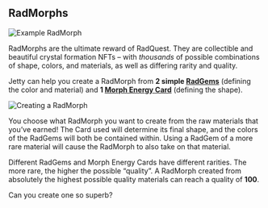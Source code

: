 ## RadMorphs

![Example RadMorph](/quests-images/key/JettyConversation_RadMorph.webp)

RadMorphs are the ultimate reward of RadQuest. They are collectible and beautiful crystal formation NFTs – with _thousands_ of possible combinations of shape, colors, and materials, as well as differing rarity and quality.

Jetty can help you create a RadMorph from **2 simple [RadGems](?glossaryAnchor=radgems)** (defining the color and material) and **1 [Morph Energy Card](?glossaryAnchor=cards)** (defining the shape).

![Creating a RadMorph](/quests-images/key/JettyConversation_RadMorphCreation.webp)

You choose what RadMorph you want to create from the raw materials that you’ve earned! The Card used will determine its final shape, and the colors of the RadGems will both be contained within. Using a RadGem of a more rare material will cause the RadMorph to also take on that material.

Different RadGems and Morph Energy Cards have different rarities. The more rare, the higher the possible “quality”. A RadMorph created from absolutely the highest possible quality materials can reach a quality of **100**.

Can you create one so superb?
